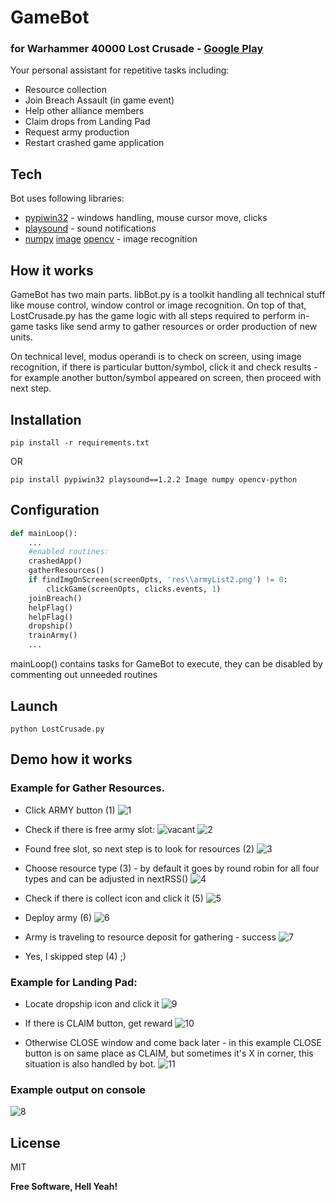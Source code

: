 # GameBot 
### for Warhammer 40000 Lost Crusade - [Google Play](https://play.google.com/store/apps/details?id=com.orcacorp.wargame)
Your personal assistant for repetitive tasks including:
* Resource collection
* Join Breach Assault (in game event)
* Help other alliance members
* Claim drops from Landing Pad
* Request army production
* Restart crashed game application

## Tech

Bot uses following libraries:
- [pypiwin32](https://pypi.org/project/pypiwin32/) - windows handling, mouse cursor move, clicks
- [playsound](https://pypi.org/project/playsound/) - sound notifications
- [numpy](https://pypi.org/project/numpy/) [image](https://pypi.org/project/image/) [opencv](https://pypi.org/project/opencv-python/) - image recognition


## How it works

GameBot has two main parts. libBot.py is a toolkit handling all technical stuff like mouse control, window control or image recognition. On top of that, LostCrusade.py has the game logic with all steps required to perform in-game tasks like send army to gather resources or order production of new units.

On technical level, modus operandi is to check on screen, using image recognition, if there is particular button/symbol, click it and check results - for example another button/symbol appeared on screen, then proceed with next step. 

## Installation

```pip install -r requirements.txt```

OR

```pip install pypiwin32 playsound==1.2.2 Image numpy opencv-python```

## Configuration


```python
def mainLoop():
    ...
    #enabled routines:
    crashedApp()
    gatherResources()
    if findImgOnScreen(screenOpts, 'res\\armyList2.png') != 0:
        clickGame(screenOpts, clicks.events, 1)
    joinBreach()
    helpFlag()
    helpFlag()
    dropship()
    trainArmy()
    ...
```

mainLoop() contains tasks for GameBot to execute, they can be disabled by commenting out unneeded routines

## Launch

```python LostCrusade.py```


## Demo how it works

### Example for Gather Resources. 
* Click ARMY button (1)
![1](https://raw.githubusercontent.com/toleksa/GameBot/main/lostCrusade/doc/1.png)

* Check if there is free army slot:
![vacant](https://raw.githubusercontent.com/toleksa/GameBot/main/lostCrusade/res/vacant.png)
![2](https://raw.githubusercontent.com/toleksa/GameBot/main/lostCrusade/doc/2.png)

* Found free slot, so next step is to look for resources (2)
![3](https://raw.githubusercontent.com/toleksa/GameBot/main/lostCrusade/doc/3.png)

* Choose resource type (3) - by default it goes by round robin for all four types and can be adjusted in nextRSS()
![4](https://raw.githubusercontent.com/toleksa/GameBot/main/lostCrusade/doc/4.png)

* Check if there is collect icon and click it (5)
![5](https://raw.githubusercontent.com/toleksa/GameBot/main/lostCrusade/doc/5.png)

* Deploy army (6)
![6](https://raw.githubusercontent.com/toleksa/GameBot/main/lostCrusade/doc/6.png)

* Army is traveling to resource deposit for gathering - success
![7](https://raw.githubusercontent.com/toleksa/GameBot/main/lostCrusade/doc/7.png)

* Yes, I skipped step (4) ;)

### Example for Landing Pad:
* Locate dropship icon and click it
![9](https://raw.githubusercontent.com/toleksa/GameBot/main/lostCrusade/doc/9.png)

* If there is CLAIM button, get reward
![10](https://raw.githubusercontent.com/toleksa/GameBot/main/lostCrusade/doc/10.png)

* Otherwise CLOSE window and come back later - in this example CLOSE button is on same place as CLAIM, but sometimes it's X in corner, this situation is also handled by bot.
![11](https://raw.githubusercontent.com/toleksa/GameBot/main/lostCrusade/doc/11.png)

### Example output on console
![8](https://raw.githubusercontent.com/toleksa/GameBot/main/lostCrusade/doc/8.png)

## License

MIT

**Free Software, Hell Yeah!**
